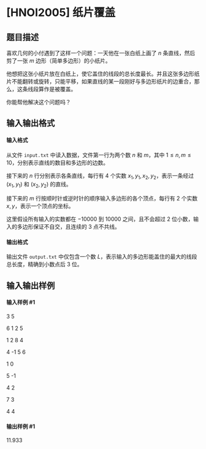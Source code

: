 
# [HNOI2005] 纸片覆盖
## 题目描述
喜欢几何的小付遇到了这样一个问题：一天他在一张白纸上画了 $n$ 条直线，然后剪了一张 $m$ 边形（简单多边形）的小纸片。

他想把这张小纸片放在白纸上，使它盖住的线段的总长度最长。并且这张多边形纸片不能翻转或旋转，只能平移，如果直线的某一段刚好与多边形纸片的边重合，那么，这条线段算作是被覆盖。

你能帮他解决这个问题吗？
## 输入输出格式
#### 输入格式

从文件 `input.txt` 中读入数据，文件第一行为两个数 $n$ 和 $m$，其中 $1\leq n,m\leq10$，分别表示直线的数目和多边形的边数。

接下来的 $n$ 行分别表示各条直线，每行有 $4$ 个实数 $x_1,y_1,x_2,y_2$，表示一条经过 $\left(x_1,y_1\right)$ 和 $\left(x_2,y_2\right)$ 的直线。

接下来的 $m$ 行按顺时针或逆时针的顺序输入多边形的各个顶点，每行有 $2$ 个实数 $x,y$，表示一个顶点的坐标。

这里假设所有输入的实数都在 $-10000$ 到 $10000$ 之间，且不会超过 $2$ 位小数，输入的多边形保证不自交，且连续的 $3$ 点不共线。

#### 输出格式

输出文件 `output.txt` 中仅包含一个数 $L$，表示输入的多边形能盖住的最大的线段总长度，精确到小数点后 $3$ 位。
## 输入输出样例
#### 输入样例 #1
3 5
6 1 2 5
1 2 8 4
4 -1 5 6
1 0
5 -1
4 2
7 3
4 4

#### 输出样例 #1
11.933

